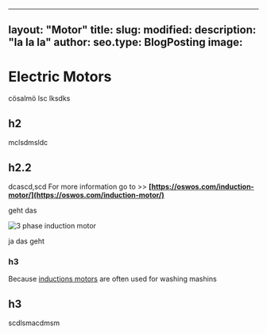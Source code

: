 
---
layout: "Motor"
title: 
slug: 
modified: 
description: "la la la"
author: 
seo.type: BlogPosting
image: 
---

# Electric Motors
cösalmö lsc lksdks 

## h2
mclsdmsldc

## h2.2
dcascd,scd
For more information go to >> **[https://oswos.com/induction-motor/](https://oswos.com/induction-motor/)**

geht das

![3 phase induction motor](https://oswos.com/wp-content/uploads/2023/02/3-phase-AC-induction-motor-function.webp)

ja das geht

### h3
Because [inductions motors](https://oswos.com/induction-motor/) are often used for washing mashins 

## h3
scdlsmacdmsm

